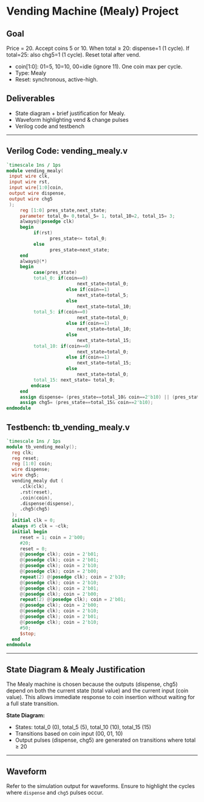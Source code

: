 
# Vending Machine (Mealy) Project

## Goal
Price = 20. Accept coins 5 or 10. When total ≥ 20: dispense=1 (1 cycle). If total=25: also chg5=1 (1 cycle). Reset total after vend.

* coin[1:0]: 01=5, 10=10, 00=idle (ignore 11). One coin max per cycle.
* Type: Mealy
* Reset: synchronous, active-high.

## Deliverables
- State diagram + brief justification for Mealy.
- Waveform highlighting vend & change pulses
- Verilog code and testbench

---

## Verilog Code: vending_mealy.v

```verilog
`timescale 1ns / 1ps
module vending_mealy(
 input wire clk,
 input wire rst,
 input wire[1:0]coin,
 output wire dispense,
 output wire chg5
 );
	 reg [1:0] pres_state,next_state;
	 parameter total_0= 0,total_5= 1, total_10=2, total_15= 3;
	 always@(posedge clk)
	 begin
		  if(rst)
				pres_state<= total_0;
		  else
				pres_state=next_state; 
	 end
	 always@(*)
	 begin
		  case(pres_state)
		  total_0: if(coin==0)
						  next_state=total_0;
					  else if(coin==1)
						  next_state=total_5;
					  else
						  next_state=total_10;
		  total_5: if(coin==0)
						  next_state=total_0;
					  else if(coin==1)
						  next_state=total_10;
					  else
						  next_state=total_15;
		  total_10: if(coin==0)
						  next_state=total_0;
					  else if(coin==1)
						  next_state=total_15;
					  else
						  next_state=total_0;
		  total_15: next_state= total_0;
		 endcase
	 end
	 assign dispense= (pres_state==total_10& coin==2'b10) || (pres_state==total_15& coin==2'b01) || (pres_state==total_15& coin==2'b10);
	 assign chg5= (pres_state==total_15& coin==2'b10);
endmodule
```

## Testbench: tb_vending_mealy.v

```verilog
`timescale 1ns / 1ps
module tb_vending_mealy();
  reg clk;
  reg reset;
  reg [1:0] coin;
  wire dispense;
  wire chg5;
  vending_mealy dut (
	 .clk(clk),
	 .rst(reset),
	 .coin(coin),
	 .dispense(dispense),
	 .chg5(chg5)
  );
  initial clk = 0;
  always #5 clk = ~clk;
  initial begin
	 reset = 1; coin = 2'b00;
	 #20; 
	 reset = 0;
	 @(posedge clk); coin = 2'b01;
	 @(posedge clk); coin = 2'b01;
	 @(posedge clk); coin = 2'b10;
	 @(posedge clk); coin = 2'b00;
	 repeat(2) @(posedge clk); coin = 2'b10;
	 @(posedge clk); coin = 2'b10;
	 @(posedge clk); coin = 2'b01;
	 @(posedge clk); coin = 2'b00;
	 repeat(2) @(posedge clk); coin = 2'b01;
	 @(posedge clk); coin = 2'b00;
	 @(posedge clk); coin = 2'b10;
	 @(posedge clk); coin = 2'b01;
	 @(posedge clk); coin = 2'b10;
	 #50;
	 $stop;
  end
endmodule
```

---

## State Diagram & Mealy Justification

The Mealy machine is chosen because the outputs (dispense, chg5) depend on both the current state (total value) and the current input (coin value). This allows immediate response to coin insertion without waiting for a full state transition.

**State Diagram:**

- States: total_0 (0), total_5 (5), total_10 (10), total_15 (15)
- Transitions based on coin input (00, 01, 10)
- Output pulses (dispense, chg5) are generated on transitions where total ≥ 20

---

## Waveform

Refer to the simulation output for waveforms. Ensure to highlight the cycles where `dispense` and `chg5` pulses occur.
